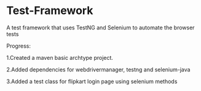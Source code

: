 # Test-Framework
A test framework that uses TestNG and Selenium to automate the browser tests

Progress:

1.Created a maven basic archtype project.

2.Added dependencies for webdrivermanager, testng and selenium-java

3.Added a test class for flipkart login page using selenium methods
